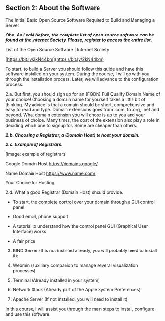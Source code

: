 ## Section 2: About the Software

The Initial Basic Open Source Software Required to Build and Managing a Server

***Obs: As I said before, the complete list of open source software can be found at the Internet Society. Please, register to access the entire list.***

List of the Open Source Software | Internet Society

[https://bit.ly/2kN44bm](https://bit.ly/2kN44bm)

To start, to build a Server you should follow this guide and have this software installed on your system. During the course, I will go with you through the installation process. Later, we will advance to the configuration process.

2.a. But first, you should sign up for an (FQDN) Full Qualify Domain Name of your choice! Choosing a domain name for yourself takes a little bit of thinking. My advice is that a domain should be short, comprehensive and easy to read and type. Domain extensions goes from .com, to .org, .net and beyond. What domain extension you will chose is up to you and your business of choice. Many times, the cost of the extension also play a role in deciding which one to signup for. Some are cheaper than others.

***2.b. Choosing a Registrar, a (Domain Host) to host your domain.***

***2.c. Example of Registrars.***

[image: example of registrars]

Google Domain Host
https://domains.google/

Name Domain Host
https://www.name.com/

Your Choice for Hosting

2.d. What a good Registrar (Domain Host) should provide. 

- To start, the complete control over your domain through a GUI control panel

- Good email, phone support

- A tutorial to understand how the control panel GUI (Graphical User Interface) works.

- A fair price

3. BIND Server (If is not installed already, you will probably need to install it):

4. Webmin (auxiliary companion to manage several visualization processes)

5. Terminal (Already installed in your system)

6. Network Stack (Already part of the Apple System Preferences)

7. Apache Server (If not installed, you will need to install it)

In this course, I will assist you through the main steps to install, configure and use this software.

